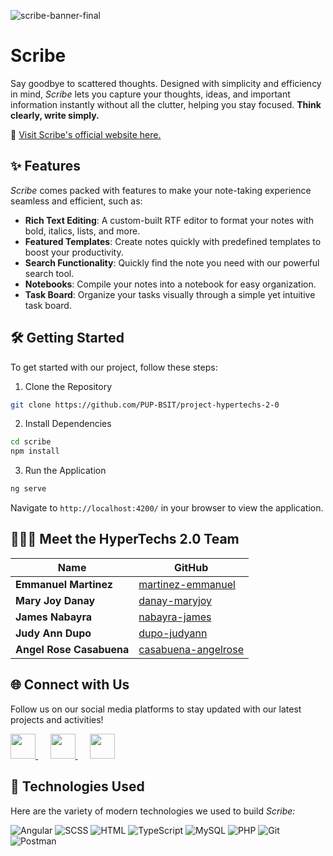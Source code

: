 
![scribe-banner-final](https://github.com/PUP-BSIT/project-hypertechs-2-0/assets/132433730/cfac8578-6a83-4c57-9fc9-97aa39384296)

# Scribe

Say goodbye to scattered thoughts. Designed with simplicity and efficiency in mind, _Scribe_ lets you capture your thoughts, ideas, and important information instantly without all the clutter, helping you stay focused. **Think clearly, write simply.**

🔗 [Visit Scribe's official website here.](https://scribenote.tech/)

## ✨ Features
_Scribe_ comes packed with features to make your note-taking experience seamless and efficient, such as:

- **Rich Text Editing**: A custom-built RTF editor to format your notes with bold, italics, lists, and more. <br>
- **Featured Templates**: Create notes quickly with predefined templates to boost your productivity. <br>
- **Search Functionality**: Quickly find the note you need with our powerful search tool. <br>
- **Notebooks**: Compile your notes into a notebook for easy organization. <br>
- **Task Board**: Organize your tasks visually through a simple yet intuitive task board.


## 🛠️ Getting Started
To get started with our project, follow these steps:

1. Clone the Repository
```bash
git clone https://github.com/PUP-BSIT/project-hypertechs-2-0
```

2. Install Dependencies
```bash
cd scribe
npm install
```

3. Run the Application
```bash
ng serve
```

Navigate to `http://localhost:4200/` in your browser to view the application.


## 🧑🏻‍💻 Meet the HyperTechs 2.0 Team

| Name                    | GitHub                                             |
|-------------------------|----------------------------------------------------|
| **Emmanuel Martinez**   | [martinez-emmanuel](https://github.com/martinez-emmanuel) |
| **Mary Joy Danay**      | [danay-maryjoy](https://github.com/danay-maryjoy)  |
| **James Nabayra**       | [nabayra-james](https://github.com/nabayra-james)  |
| **Judy Ann Dupo**       | [dupo-judyann](https://github.com/dupo-judyann)    |
| **Angel Rose Casabuena**| [casabuena-angelrose](https://github.com/casabuena-angelrose) |

## 🌐 Connect with Us
Follow us on our social media platforms to stay updated with our latest projects and activities!

<p align="left">
    <a href="https://mail.google.com/mail/u/6/#inbox">
        <img src="https://github.com/PUP-BSIT/project-hypertechs-2-0/assets/146575214/55fe29ba-b489-4ec5-a81f-c4d390a8847b" width="40" height="40">
    </a>
    &nbsp;&nbsp;&nbsp;&nbsp;
    <a href="https://x.com/app_scribe?s=21">
        <img src="https://github.com/PUP-BSIT/project-hypertechs-2-0/assets/146575214/00d160fd-4214-4729-9c28-6834f0d0e11d" width="40" height="40">
    </a>
    &nbsp;&nbsp;&nbsp;&nbsp;
    <a href="https://www.instagram.com/scribe_hypertechs/">
        <img src="https://github.com/PUP-BSIT/project-hypertechs-2-0/assets/146575214/9d34e2d8-a477-4420-aff3-adae9b1bc84a" width="40" height="40">
    </a>
</p>



## 📱 Technologies Used
Here are the variety of modern technologies we used to build _Scribe:_

<p align="left">
  <img src="https://img.shields.io/badge/Angular-DD0031?style=for-the-badge&logo=angular&logoColor=white" alt="Angular">
  <img src="https://img.shields.io/badge/SCSS-CC6699?style=for-the-badge&logo=sass&logoColor=white" alt="SCSS">
  <img src="https://img.shields.io/badge/HTML-E34F26?style=for-the-badge&logo=html5&logoColor=white" alt="HTML">
  <img src="https://img.shields.io/badge/TypeScript-007ACC?style=for-the-badge&logo=typescript&logoColor=white" alt="TypeScript">
  <img src="https://img.shields.io/badge/MySQL-4479A1?style=for-the-badge&logo=mysql&logoColor=white" alt="MySQL">
  <img src="https://img.shields.io/badge/PHP-777BB4?style=for-the-badge&logo=php&logoColor=white" alt="PHP">
  <img src="https://img.shields.io/badge/Git-F05032?style=for-the-badge&logo=git&logoColor=white" alt="Git">
  <img src="https://img.shields.io/badge/Postman-FF6C37?style=for-the-badge&logo=postman&logoColor=white" alt="Postman">
</p>
